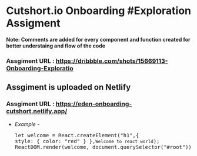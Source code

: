 # Cutshort.io Onboarding #Exploration Assigment

**Note: Comments are added for every component and function created for better understaing and flow of the code**

### Assgiment URL : https://dribbble.com/shots/15669113-Onboarding-Exploratio

## Assgiment is uploaded on Netlify

### Assgiment URL : https://eden-onboarding-cutshort.netlify.app/

* *Example* - <pre>let welcome = React.createElement("h1",{ style: { color: "red" } },`Welcome to react world`);
&nbsp;                     ReactDOM.render(welcome, document.querySelector("#root"));</pre>


